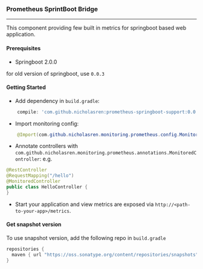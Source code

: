 ### Prometheus SprintBoot Bridge

---
This component providing few built in metrics for springboot based web application.

#### Prerequisites
- Springboot 2.0.0

for old version of springboot, use `0.0.3` 

#### Getting Started
- Add dependency in `build.gradle`:
```groovy
    compile: 'com.github.nicholasren:prometheus-springboot-support:0.0.4'
```
- Import monitoring config:
```java
    @Import(com.github.nicholasren.monitoring.prometheus.config.MonitoringConfig.class)
```

- Annotate controllers with `com.github.nicholasren.monitoring.prometheus.annotations.MonitoredController`:
e.g.
```java
@RestController
@RequestMapping("/hello")
@MonitoredController
public class HelloController {
}
```

- Start your application and view metrics are exposed via `http://<path-to-your-app>/metrics`.

#### Get snapshot version
To use snapshot version, add the following repo in `build.gradle`

```groovy
repositories {
  maven { url "https://oss.sonatype.org/content/repositories/snapshots" }
}
```
